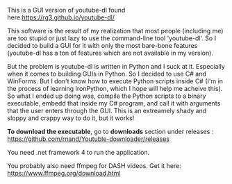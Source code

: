 This is a GUI version of youtube-dl found here:https://rg3.github.io/youtube-dl/


This software is the result of my realization that most people (including me) are too stupid or just lazy to use the command-line tool 'youtube-dl'. So I decided to build a GUI for it with only the most bare-bone features (youtube-dl has a ton of features which are not available in my version).

But the problem is youtube-dl is written in Python and I suck at it. Especially when it comes to building GUIs in Python. So I decided to use C# and WinForms. But I don't know how to execute Python scripts inside C# (I'm in the process of learning IronPython, which I hope will help me acheive this). So what I ended up doing was, compile the Python scripts to a binary executable, embedd that inside my C# program, and call it with arguments that the user enters through the GUI. This is an extreamely shady and sloppy and crappy way to do it, but it works!


**To download the executable**, go to **downloads** section under releases : https://github.com/rnand/Youtuble-downloader/releases

You need .net framework 4 to run the application.

You probably also need ffmpeg for DASH videos. Get it here: https://www.ffmpeg.org/download.html